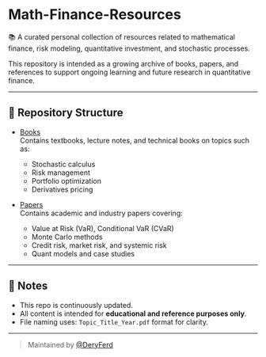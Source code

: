 # Math-Finance-Resources

📚 A curated personal collection of resources related to mathematical finance, risk modeling, quantitative investment, and stochastic processes.

This repository is intended as a growing archive of books, papers, and references to support ongoing learning and future research in quantitative finance.

---

## 📂 Repository Structure

- [Books](./Books)  
  Contains textbooks, lecture notes, and technical books on topics such as:
  - Stochastic calculus
  - Risk management
  - Portfolio optimization
  - Derivatives pricing

- [Papers](./Papers)  
  Contains academic and industry papers covering:
  - Value at Risk (VaR), Conditional VaR (CVaR)
  - Monte Carlo methods
  - Credit risk, market risk, and systemic risk
  - Quant models and case studies

---

## 📌 Notes
- This repo is continuously updated.
- All content is intended for **educational and reference purposes only**.
- File naming uses: `Topic_Title_Year.pdf` format for clarity.

---

> Maintained by [@DeryFerd](https://github.com/DeryFerd)
